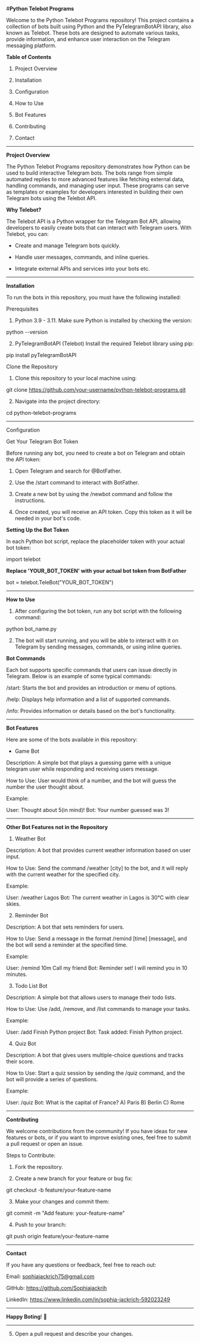 #**Python Telebot Programs**

Welcome to the Python Telebot Programs repository! This project contains a collection of bots built using Python and the PyTelegramBotAPI library, also known as Telebot. 
These bots are designed to automate various tasks, provide information, and enhance user interaction on the Telegram messaging platform.

**Table of Contents**

1. Project Overview


2. Installation


3. Configuration


4. How to Use


5. Bot Features


6. Contributing


7. Contact


---

**Project Overview**

The Python Telebot Programs repository demonstrates how Python can be used to build interactive Telegram bots. 
The bots range from simple automated replies to more advanced features like fetching external data, handling commands, and managing user input.
These programs can serve as templates or examples for developers interested in building their own Telegram bots using the Telebot API.

**Why Telebot?**

The Telebot API is a Python wrapper for the Telegram Bot API, allowing developers to easily create bots that can interact with Telegram users. With Telebot, you can:

- Create and manage Telegram bots quickly.

- Handle user messages, commands, and inline queries.

- Integrate external APIs and services into your bots etc.



---

**Installation**

To run the bots in this repository, you must have the following installed:

Prerequisites

1. Python 3.9 - 3.11.
Make sure Python is installed by checking the version:

python --version


2. PyTelegramBotAPI (Telebot)
Install the required Telebot library using pip:

pip install pyTelegramBotAPI



Clone the Repository

1. Clone this repository to your local machine using:

git clone https://github.com/your-username/python-telebot-programs.git


2. Navigate into the project directory:

cd python-telebot-programs




---

Configuration

Get Your Telegram Bot Token

Before running any bot, you need to create a bot on Telegram and obtain the API token:

1. Open Telegram and search for @BotFather.


2. Use the /start command to interact with BotFather.


3. Create a new bot by using the /newbot command and follow the instructions.


4. Once created, you will receive an API token. Copy this token as it will be needed in your bot's code.



**Setting Up the Bot Token**

In each Python bot script, replace the placeholder token with your actual bot token:

import telebot

 **Replace 'YOUR_BOT_TOKEN' with your actual bot token from BotFather**
 
bot = telebot.TeleBot("YOUR_BOT_TOKEN")


---

**How to Use**

1. After configuring the bot token, run any bot script with the following command:

python bot_name.py


2. The bot will start running, and you will be able to interact with it on Telegram by sending messages, commands, or using inline queries.



**Bot Commands**

Each bot supports specific commands that users can issue directly in Telegram. Below is an example of some typical commands:

/start: Starts the bot and provides an introduction or menu of options.

/help: Displays help information and a list of supported commands.

/info: Provides information or details based on the bot's functionality.



---

**Bot Features**

Here are some of the bots available in this repository:

- Game Bot

Description: A simple bot that plays a guessing game with a unique telegram user while responding and receiving users message.

How to Use: User would think of a number, and the bot will guess the number the user thought about.

Example:

User: Thought about 5(in mind)!
Bot: Your number guessed was 3!


---

**Other Bot Features not in the Repository**

1. Weather Bot

Description: A bot that provides current weather information based on user input.

How to Use: Send the command /weather [city] to the bot, and it will reply with the current weather for the specified city.

Example:

User: /weather Lagos
Bot: The current weather in Lagos is 30°C with clear skies.


2. Reminder Bot

Description: A bot that sets reminders for users.

How to Use: Send a message in the format /remind [time] [message], and the bot will send a reminder at the specified time.

Example:

User: /remind 10m Call my friend
Bot: Reminder set! I will remind you in 10 minutes.


3. Todo List Bot

Description: A simple bot that allows users to manage their todo lists.

How to Use: Use /add, /remove, and /list commands to manage your tasks.

Example:

User: /add Finish Python project
Bot: Task added: Finish Python project.


4. Quiz Bot

Description: A bot that gives users multiple-choice questions and tracks their score.

How to Use: Start a quiz session by sending the /quiz command, and the bot will provide a series of questions.

Example:

User: /quiz
Bot: What is the capital of France?
A) Paris
B) Berlin
C) Rome



---

**Contributing**

We welcome contributions from the community! If you have ideas for new features or bots, or if you want to improve existing ones, feel free to submit a pull request or open an issue.

Steps to Contribute:

1. Fork the repository.


2. Create a new branch for your feature or bug fix:

git checkout -b feature/your-feature-name


3. Make your changes and commit them:

git commit -m "Add feature: your-feature-name"


4. Push to your branch:

git push origin feature/your-feature-name


---

**Contact**

If you have any questions or feedback, feel free to reach out:

Email: sophiajackrich75@gmail.com

GitHub: https://github.com/Sophiajackrih

LinkedIn: https://www.linkedin.com/in/sophia-jackrich-592023249


---

**Happy Boting**! 🎉

---


5. Open a pull request and describe your changes.



